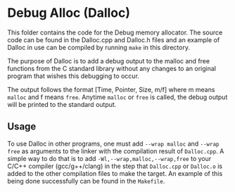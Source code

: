 # Debug Alloc (Dalloc)
This folder contains the code for the Debug memory allocator. The source code can be found in the Dalloc.cpp and Dalloc.h files and an example of Dalloc in use can be compiled by running `make` in this directory. 

The purpose of Dalloc is to add a debug output to the malloc and free functions from the C standard library without any changes to an original program that wishes this debugging to occur.

The output follows the format [Time, Pointer, Size, m/f] where m means `malloc` and f means `free`. Anytime `malloc` or `free` is called, the debug output will be printed to the standard output.

## Usage 
To use Dalloc in other programs, one must add `--wrap malloc` and `--wrap free` as arguments to the linker with the compilation result of `Dalloc.cpp`. A simple way to do that is to add `-Wl,--wrap,malloc,--wrap,free` to your C/C++ compiler (gcc/g++/clang) in the step that `Dalloc.cpp` or `Dalloc.o` is added to the other compilation files to make the target. An example of this being done successfully can be found in the `Makefile`.
